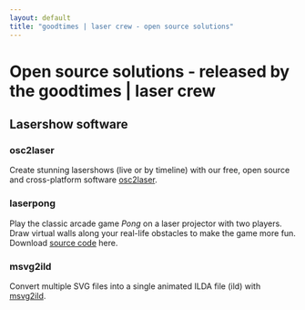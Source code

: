 ```yaml
---
layout: default
title: "goodtimes | laser crew - open source solutions"
---
```


# Open source solutions - released by the goodtimes | laser crew

## Lasershow software
### osc2laser
Create stunning lasershows (live or by timeline) with our free, open source and cross-platform software [osc2laser](/osc2laser.html).

### laserpong
Play the classic arcade game *Pong* on a laser projector with two players. Draw virtual walls along your real-life obstacles to make the game more fun. Download [source code](https://github.com/goodtimes-code/laserpong) here.

### msvg2ild
Convert multiple SVG files into a single animated ILDA file (ild) with [msvg2ild](https://github.com/goodtimes-code/msvg2ild).
